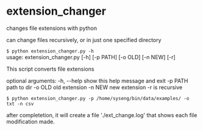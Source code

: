 # extension_changer
changes file extensions with python

can change files recursively, or in just one specified directory

`$ python extension_changer.py -h`
<br/>
usage: extension_changer.py [-h] [-p PATH] [-o OLD] [-n NEW] [-r]

This script converts file extensions

optional arguments:
  -h, --help  show this help message and exit
  -p PATH     path to dir
  -o OLD      old extension
  -n NEW      new extension
  -r          is recursive

`$ python extension_changer.py -p /home/syseng/bin/data/examples/ -o txt -n csv`


after completetion, it will create a file  './ext_change.log' that shows each file modification made.
